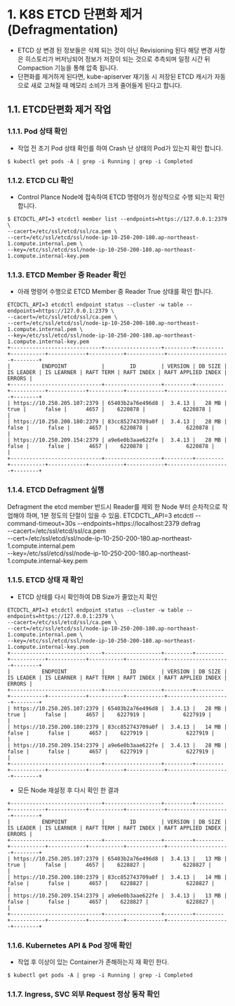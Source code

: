 # 1. K8S ETCD 단편화 제거 (Defragmentation)
- ETCD 상 변경 된 정보들은 삭제 되는 것이 아닌 Revisioning 된다 해당 변경 사항은 히스토리가 버저닝되어 정보가 저장이 되는 것으로 추측되며 일정 시간 뒤 Compaction 기능을 통해 압축 됩니다.
- 단편화를 제거하게 된다면, kube-apiserver 재기동 시 저장된 ETCD 캐시가 자동으로 새로 고쳐질 때 메모리 소비가 크게 줄어들게 된다고 합니다.

## 1.1. ETCD단편화 제거 작업

### 1.1.1. Pod 상태 확인

- 작업 전 초기 Pod 상태 확인를 하여 Crash 난 상태의 Pod가 있는지 확인 합니다.

```
$ kubectl get pods -A | grep -i Running | grep -i Completed
```

### 1.1.2. ETCD CLI 확인

- Control Plance Node에 접속하여 ETCD 명령어가 정상적으로 수행 되는지 확인 합니다.

```
$ ETCDCTL_API=3 etcdctl member list --endpoints=https://127.0.0.1:2379 \
--cacert=/etc/ssl/etcd/ssl/ca.pem \
--cert=/etc/ssl/etcd/ssl/node-ip-10-250-200-180.ap-northeast-1.compute.internal.pem \
--key=/etc/ssl/etcd/ssl/node-ip-10-250-200-180.ap-northeast-1.compute.internal-key.pem
```

### 1.1.3. ETCD Member 중 Reader 확인

- 아래 명령어 수행으로 ETCD Member 중 Reader True 상태를 확인 합니다.

```
ETCDCTL_API=3 etcdctl endpoint status --cluster -w table --endpoints=https://127.0.0.1:2379 \
--cacert=/etc/ssl/etcd/ssl/ca.pem \
--cert=/etc/ssl/etcd/ssl/node-ip-10-250-200-180.ap-northeast-1.compute.internal.pem \
--key=/etc/ssl/etcd/ssl/node-ip-10-250-200-180.ap-northeast-1.compute.internal-key.pem
+-----------------------------+------------------+---------+---------+-----------+------------+-----------+------------+--------------------+--------+
|          ENDPOINT           |        ID        | VERSION | DB SIZE | IS LEADER | IS LEARNER | RAFT TERM | RAFT INDEX | RAFT APPLIED INDEX | ERRORS |
+-----------------------------+------------------+---------+---------+-----------+------------+-----------+------------+--------------------+--------+
| https://10.250.205.107:2379 | 65403b2a76e496d8 |  3.4.13 |   28 MB |      true |      false |      4657 |    6220878 |            6220878 |        |
| https://10.250.200.180:2379 | 83cc852743709a0f |  3.4.13 |   28 MB |     false |      false |      4657 |    6220878 |            6220878 |        |
| https://10.250.209.154:2379 | a9e6e0b3aae622fe |  3.4.13 |   28 MB |     false |      false |      4657 |    6220878 |            6220878 |        |
+-----------------------------+------------------+---------+---------+-----------+------------+-----------+------------+--------------------+--------+
```

### 1.1.4. ETCD Defragment 실행

Defragment the etcd member 반드시 Reader를 제외 한 Node 부터 순차적으로 작업해야 하며, 1분 정도의 단절이 있을 수 있음.
ETCDCTL_API=3 etcdctl --command-timeout=30s --endpoints=https://localhost:2379 defrag \
--cacert=/etc/ssl/etcd/ssl/ca.pem \
--cert=/etc/ssl/etcd/ssl/node-ip-10-250-200-180.ap-northeast-1.compute.internal.pem \
--key=/etc/ssl/etcd/ssl/node-ip-10-250-200-180.ap-northeast-1.compute.internal-key.pem


### 1.1.5.  ETCD 상태 재 확인

- ETCD 상태를 다시 확인하여 DB Size가 줄었는지 확인

```
ETCDCTL_API=3 etcdctl endpoint status --cluster -w table --endpoints=https://127.0.0.1:2379 \
--cacert=/etc/ssl/etcd/ssl/ca.pem \
--cert=/etc/ssl/etcd/ssl/node-ip-10-250-200-180.ap-northeast-1.compute.internal.pem \
--key=/etc/ssl/etcd/ssl/node-ip-10-250-200-180.ap-northeast-1.compute.internal-key.pem
+-----------------------------+------------------+---------+---------+-----------+------------+-----------+------------+--------------------+--------+
|          ENDPOINT           |        ID        | VERSION | DB SIZE | IS LEADER | IS LEARNER | RAFT TERM | RAFT INDEX | RAFT APPLIED INDEX | ERRORS |
+-----------------------------+------------------+---------+---------+-----------+------------+-----------+------------+--------------------+--------+
| https://10.250.205.107:2379 | 65403b2a76e496d8 |  3.4.13 |   28 MB |      true |      false |      4657 |    6227919 |            6227919 |        |
| https://10.250.200.180:2379 | 83cc852743709a0f |  3.4.13 |   14 MB |     false |      false |      4657 |    6227919 |            6227919 |        |
| https://10.250.209.154:2379 | a9e6e0b3aae622fe |  3.4.13 |   28 MB |     false |      false |      4657 |    6227919 |            6227919 |        |
+-----------------------------+------------------+---------+---------+-----------+------------+-----------+------------+--------------------+--------+
```

- 모든 Node 재설정 후 다시 확인 한 결과

```
+-----------------------------+------------------+---------+---------+-----------+------------+-----------+------------+--------------------+--------+
|          ENDPOINT           |        ID        | VERSION | DB SIZE | IS LEADER | IS LEARNER | RAFT TERM | RAFT INDEX | RAFT APPLIED INDEX | ERRORS |
+-----------------------------+------------------+---------+---------+-----------+------------+-----------+------------+--------------------+--------+
| https://10.250.205.107:2379 | 65403b2a76e496d8 |  3.4.13 |   13 MB |      true |      false |      4657 |    6228827 |            6228827 |        |
| https://10.250.200.180:2379 | 83cc852743709a0f |  3.4.13 |   14 MB |     false |      false |      4657 |    6228827 |            6228827 |        |
| https://10.250.209.154:2379 | a9e6e0b3aae622fe |  3.4.13 |   13 MB |     false |      false |      4657 |    6228827 |            6228827 |        |
+-----------------------------+------------------+---------+---------+-----------+------------+-----------+------------+--------------------+--------+
```

### 1.1.6. Kubernetes API & Pod 장애 확인

- 작업 후 이상이 있는 Container가 존해하는지 재 확인 한다.

```
$ kubectl get pods -A | grep -i Running | grep -i Completed
```

### 1.1.7. Ingress, SVC 외부 Request 정상 동작 확인



